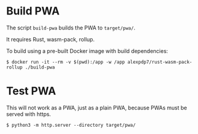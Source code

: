 # Build PWA

The script `build-pwa` builds the PWA to `target/pwa/`.

It requires Rust, wasm-pack, rollup.

To build using a pre-built Docker image with build dependencies:

```
$ docker run -it --rm -v $(pwd):/app -w /app alexpdp7/rust-wasm-pack-rollup ./build-pwa
```

# Test PWA

This will not work as a PWA, just as a plain PWA, because PWAs must be served with https.

```
$ python3 -m http.server --directory target/pwa/
```
